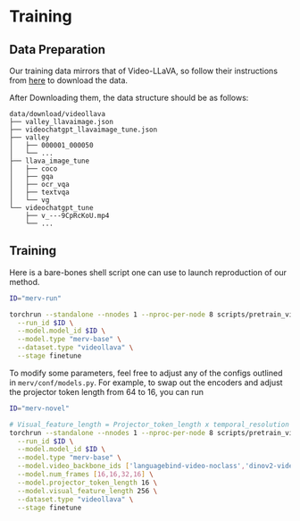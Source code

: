 # Training

## Data Preparation
Our training data mirrors that of Video-LLaVA, so follow their instructions from [here](https://github.com/PKU-YuanGroup/Video-LLaVA/blob/main/TRAIN_AND_VALIDATE.md) to download the data.

After Downloading them, the data structure should be as follows:

```Shell
data/download/videollava
├── valley_llavaimage.json
├── videochatgpt_llavaimage_tune.json
├── valley
│   ├── 000001_000050
│   └── ...
├── llava_image_tune
│   ├── coco
│   ├── gqa
│   ├── ocr_vqa
│   ├── textvqa
│   └── vg
└── videochatgpt_tune
    ├── v_---9CpRcKoU.mp4
    └── ...
```

## Training
Here is a bare-bones shell script one can use to launch reproduction of our method.

```sh
ID="merv-run"

torchrun --standalone --nnodes 1 --nproc-per-node 8 scripts/pretrain_video.py \
  --run_id $ID \
  --model.model_id $ID \
  --model.type "merv-base" \
  --dataset.type "videollava" \
  --stage finetune 
```

To modify some parameters, feel free to adjust any of the configs outlined in ```merv/conf/models.py```.
For example, to swap out the encoders and adjust the projector token length from 64 to 16, you can run 

```sh
ID="merv-novel"

# Visual_feature_length = Projector_token_length x temporal_resolution (i.e. # of frames after encoding)
torchrun --standalone --nnodes 1 --nproc-per-node 8 scripts/pretrain_video.py \
  --run_id $ID \
  --model.model_id $ID \
  --model.type "merv-base" \
  --model.video_backbone_ids ['languagebind-video-noclass','dinov2-video-all-tokens','hiera-base-plus-video','siglip-vit-b16-224px-all-no-cls'] \
  --model.num_frames [16,16,32,16] \
  --model.projector_token_length 16 \
  --model.visual_feature_length 256 \
  --dataset.type "videollava" \
  --stage finetune 
```